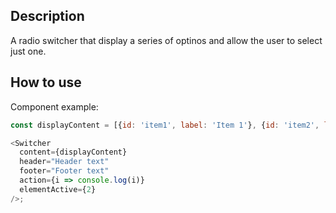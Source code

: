 ## Description

A radio switcher that display a series of optinos and allow the user to select just one.

## How to use

Component example:

```js
const displayContent = [{id: 'item1', label: 'Item 1'}, {id: 'item2', label: 'Item 2'}, {id: 'item3', label: 'Item 3'}];

<Switcher
  content={displayContent}
  header="Header text"
  footer="Footer text"
  action={i => console.log(i)}
  elementActive={2}
/>;
```

